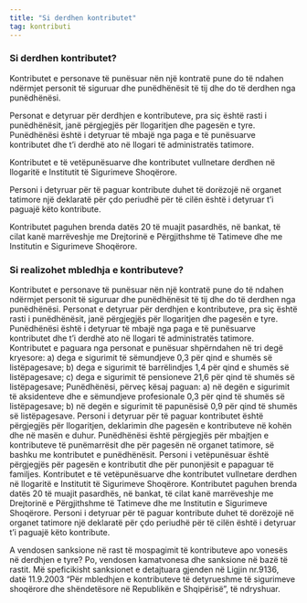 ```yaml
---
title: "Si derdhen kontributet"
tag: kontributi
---
```


### Si derdhen kontributet?

Kontributet e personave të punësuar nën një kontratë pune do të ndahen ndërmjet personit të siguruar dhe punëdhënësit të tij dhe do të derdhen nga punëdhënësi.

Personat e detyruar për derdhjen e kontributeve, pra siç është rasti i punëdhënësit, janë përgjegjës për llogaritjen dhe pagesën e tyre. Punëdhënësi është i detyruar të mbajë nga paga e të punësuarve kontributet dhe t’i derdhë ato në llogari të administratës tatimore.

Kontributet e të vetëpunësuarve dhe kontributet vullnetare derdhen në llogaritë e Institutit të Sigurimeve Shoqërore.

Personi i detyruar për të paguar kontribute duhet të dorëzojë në organet tatimore një deklaratë për çdo periudhë për të cilën është i detyruar t’i paguajë këto kontribute.

Kontributet paguhen brenda datës 20 të muajit pasardhës, në bankat, të cilat kanë marrëveshje me Drejtorinë e Përgjithshme të Tatimeve dhe me Institutin e Sigurimeve Shoqërore.

### Si realizohet mbledhja e kontributeve?
Kontributet e personave të punësuar nën një kontratë pune do të ndahen ndërmjet personit të siguruar dhe punëdhënësit të tij dhe do të derdhen nga punëdhënësi.
Personat e detyruar për derdhjen e kontributeve, pra siç është rasti i punëdhënësit, janë përgjegjës për llogaritjen dhe pagesën e tyre. Punëdhënësi është i detyruar të mbajë nga paga e të punësuarve kontributet dhe t’i derdhë ato në llogari të administratës tatimore.
Kontributet e paguara nga personat e punësuar shpërndahen në tri degë kryesore:
 a) dega e sigurimit të sëmundjeve 0,3 për qind e shumës së listëpagesave; 
b) dega e sigurimit të barrëlindjes 1,4 për qind e shumës së listëpagesave; 
c) dega e sigurimit të pensioneve 21,6 për qind të shumës së listëpagesave; 
Punëdhënësi, përveç kësaj paguan: 
a) në degën e sigurimit të aksidenteve dhe e sëmundjeve profesionale 0,3 për qind të shumës së listëpagesave;
 b) në degën e sigurimit të papunësisë 0,9 për qind të shumës së listëpagesave. 
Personi i detyruar për të paguar kontributet është përgjegjës për llogaritjen, deklarimin dhe pagesën e kontributeve në kohën dhe në masën e duhur. 
Punëdhënësi është përgjegjës për mbajtjen e kontributeve të punëmarrësit dhe për pagesën në organet tatimore, së bashku me kontributet e punëdhënësit. 
Personi i vetëpunësuar është përgjegjës për pagesën e kontributit dhe për punonjësit e papaguar të familjes.
Kontributet e të vetëpunësuarve dhe kontributet vullnetare derdhen në llogaritë e Institutit të Sigurimeve Shoqërore.
Kontributet paguhen brenda datës 20 të muajit pasardhës, në bankat, të cilat kanë marrëveshje me Drejtorinë e Përgjithshme të Tatimeve dhe me Institutin e Sigurimeve Shoqërore.
Personi i detyruar për të paguar kontribute duhet të dorëzojë në organet tatimore një deklaratë për çdo periudhë për të cilën është i detyruar t’i paguajë këto kontribute.

A vendosen sanksione në rast të mospagimit të kontributeve apo vonesës në derdhjen e tyre?
Po, vendosen kamatvonesa dhe sanksione në bazë të rastit. Më speficikisht sanksionet e detajtuara gjenden në Ligjin nr.9136, datë 11.9.2003 “Për mbledhjen e kontributeve të detyrueshme të sigurimeve shoqërore dhe shëndetësore në Republikën e Shqipërisë”, të ndryshuar.

